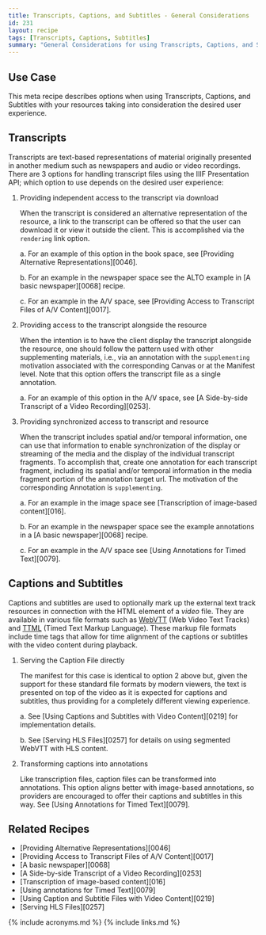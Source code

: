 ```yaml
---
title: Transcripts, Captions, and Subtitles - General Considerations
id: 231
layout: recipe
tags: [Transcripts, Captions, Subtitles]
summary: "General Considerations for using Transcripts, Captions, and Subtitles"
---
```


## Use Case

This meta recipe describes options when using Transcripts, Captions, and Subtitles with your resources taking into consideration the desired user experience.

## Transcripts

Transcripts are text-based representations of material originally presented in another medium such as newspapers and audio or video recordings.
There are 3 options for handling transcript files using the IIIF Presentation API; which option to use depends on the desired user experience:

1. Providing independent access to the transcript via download

    When the transcript is considered an alternative representation of the resource, a link to the transcript can be offered so that the user can download it or view it outside the client. This is accomplished via the `rendering` link option.

    a. For an example of this option in the book space, see [Providing Alternative Representations][0046].

    b. For an example in the newspaper space see the ALTO example in [A basic newspaper][0068] recipe.
    
    c. For an example in the A/V space, see [Providing Access to Transcript Files of A/V Content][0017].

2. Providing access to the transcript alongside the resource

    When the intention is to have the client display the transcript alongside the resource, one should follow the pattern used with other supplementing materials, i.e., via an annotation with the `supplementing` motivation associated with the corresponding Canvas or at the Manifest level. Note that this option offers the transcript file as a single annotation.

    a. For an example of this option in the A/V space, see [A Side-by-side Transcript of a Video Recording][0253].

3. Providing synchronized access to transcript and resource

    When the transcript includes spatial and/or temporal information, one can use that information to enable synchronization of the display or streaming of the media and the display of the individual transcript fragments. To accomplish that, create one annotation for each transcript fragment, including its spatial and/or temporal information in the media fragment portion of the annotation target url. The motivation of the corresponding Annotation is `supplementing`.

    a. For an example in the image space see [Transcription of image-based content][016].
    
    b. For an example in the newspaper space see the example annotations in a [A basic newspaper][0068] recipe.
    
    c. For an example in the A/V space see [Using Annotations for Timed Text][0079].

## Captions and Subtitles

Captions and subtitles are used to optionally mark up the external text track resources in connection with the HTML element of a *video* file. They are available in various file formats such as [WebVTT](https://w3c.github.io/webvtt/) (Web Video Text Tracks) and [TTML](https://w3c.github.io/ttml3/index.html) (Timed Text Markup Language). These markup file formats include time tags that allow for time alignment of the captions or subtitles with the video content during playback. 

1. Serving the Caption File directly
    
    The manifest for this case is identical to option 2 above but, given the support for these standard file formats by modern viewers, the text is presented on top of the video as it is expected for captions and subtitles, thus providing for a completely different viewing experience. 

    a. See [Using Captions and Subtitles with Video Content][0219] for implementation details.

    b. See [Serving HLS Files][0257] for details on using segmented WebVTT with HLS content.

2. Transforming captions into annotations
    
    Like transcription files, caption files can be transformed into annotations. This option aligns better with image-based annotations, so providers are encouraged to offer their captions and subtitles in this way. See [Using Annotations for Timed Text][0079].


## Related Recipes

* [Providing Alternative Representations][0046]
* [Providing Access to Transcript Files of A/V Content][0017]
* [A basic newspaper][0068]
* [A Side-by-side Transcript of a Video Recording][0253]
* [Transcription of image-based content][016]
* [Using annotations for Timed Text][0079]
* [Using Caption and Subtitle Files with Video Content][0219]
* [Serving HLS Files][0257]


{% include acronyms.md %}
{% include links.md %}


